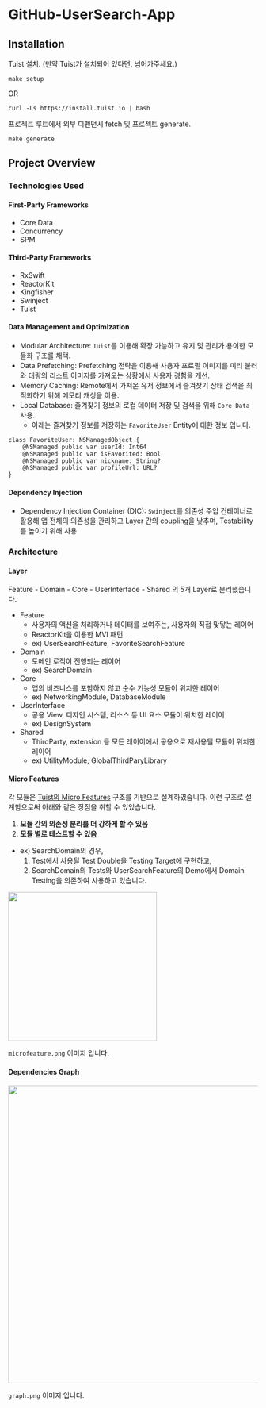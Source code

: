 # GitHub-UserSearch-App

## Installation

Tuist 설치. (만약 Tuist가 설치되어 있다면, 넘어가주세요.)

```
make setup
```

OR

```
curl -Ls https://install.tuist.io | bash
```


프로젝트 루트에서 외부 디펜던시 fetch 및 프로젝트 generate. 

```
make generate
```

## Project Overview

### Technologies Used

#### First-Party Frameworks
* Core Data
* Concurrency
* SPM
    
#### Third-Party Frameworks 
* RxSwift
* ReactorKit
* Kingfisher
* Swinject
* Tuist

#### Data Management and Optimization
* Modular Architecture: `Tuist`를 이용해 확장 가능하고 유지 및 관리가 용이한 모듈화 구조를 채택.
* Data Prefetching: Prefetching 전략을 이용해 사용자 프로필 이미지를 미리 불러와 대량의 리스트 이미지를 가져오는 상황에서 사용자 경험을 개선.
* Memory Caching: Remote에서 가져온 유저 정보에서 즐겨찾기 상태 검색을 최적화하기 위해 메모리 캐싱을 이용. 
* Local Database: 즐겨찾기 정보의 로컬 데이터 저장 및 검색을 위해 `Core Data` 사용.
    * 아래는 즐겨찾기 정보를 저장하는 `FavoriteUser` Entity에 대한 정보 입니다.
```
class FavoriteUser: NSManagedObject {
    @NSManaged public var userId: Int64
    @NSManaged public var isFavorited: Bool
    @NSManaged public var nickname: String?
    @NSManaged public var profileUrl: URL?
}
```
#### Dependency Injection
* Dependency Injection Container (DIC): `Swinject`를 의존성 주입 컨테이너로 활용해 앱 전체의 의존성을 관리하고 Layer 간의 coupling을 낮추며, Testability를 높이기 위해 사용. 

### Architecture

#### Layer

Feature - Domain - Core - UserInterface - Shared 의 5개 Layer로 분리했습니다.

* Feature
	- 사용자의 액션을 처리하거나 데이터를 보여주는, 사용자와 직접 맞닿는 레이어
	- ReactorKit을 이용한 MVI 패턴
	- ex) UserSearchFeature, FavoriteSearchFeature
* Domain
	- 도메인 로직이 진행되는 레이어
	- ex) SearchDomain
* Core
	- 앱의 비즈니스를 포함하지 않고 순수 기능성 모듈이 위치한 레이어
	- ex) NetworkingModule, DatabaseModule
* UserInterface
	- 공용 View, 디자인 시스템, 리소스 등 UI 요소 모듈이 위치한 레이어
	- ex) DesignSystem
* Shared
	- ThirdParty, extension 등 모든 레이어에서 공용으로 재사용될 모듈이 위치한 레이어
	- ex) UtilityModule, GlobalThirdParyLibrary

#### Micro Features

각 모듈은 [Tuist의 Micro Features](https://docs.old.tuist.io/building-at-scale/microfeatures) 구조를 기반으로 설계하였습니다. 이런 구조로 설계함으로써 아래와 같은 장점을 취할 수 있었습니다.

1. **모듈 간의 의존성 분리를 더 강하게 할 수 있음**
2. **모듈 별로 테스트할 수 있음**
- ex) SearchDomain의 경우, 
    1. Test에서 사용될 Test Double을 Testing Target에 구현하고,
    2. SearchDomain의 Tests와 UserSearchFeature의 Demo에서 Domain Testing을 의존하여 사용하고 있습니다.

<img src="https://github.com/SH-OH/Github-SearchUser/assets/50817510/a8fa5ea7-3eac-4896-8140-e429676e4488" width="300">

`microfeature.png` 이미지 입니다.

#### Dependencies Graph

<img src="https://github.com/user-attachments/assets/c91420cf-d084-48ce-9a8d-acfd74a56208" width="600">

`graph.png` 이미지 입니다.
